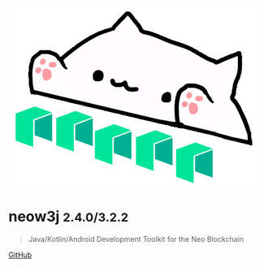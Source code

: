 ![logo](images/neow3j-neo3.png)

# neow3j <small>2.4.0/3.2.2</small>

> Java/Kotlin/Android Development Toolkit for the Neo Blockchain

[GitHub](https://github.com/neow3j/)
